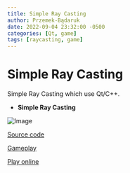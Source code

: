 ```yaml
---
title: Simple Ray Casting
author: Przemek-Bądaruk
date: 2022-09-04 23:32:00 -0500
categories: [Qt, game]
tags: [raycasting, game]
---
```


# Simple Ray Casting
Simple Ray Casting which use Qt/C++.

* **Simple Ray Casting**

![Image](https://user-images.githubusercontent.com/28188300/189403005-08575381-949e-4c07-af92-440c5a842817.gif)

[Source code](https://github.com/Przemekkkth/Simpe_Ray_Casting_Qt_Cpp)

[Gameplay](https://youtube.com/shorts/FVJi0CKgppI)

[Play online](/assets/games/raycasting//index.html)


